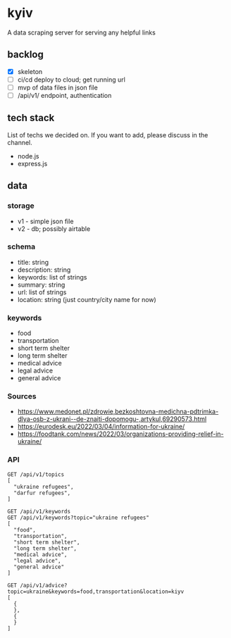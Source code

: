 # kyiv
A data scraping server for serving any helpful links

## backlog
- [x] skeleton
- [ ] ci/cd deploy to cloud; get running url
- [ ] mvp of data files in json file
- [ ] /api/v1/ endpoint, authentication

## tech stack
List of techs we decided on. If you want to add, please discuss in the channel.

- node.js
- express.js

## data

### storage
- v1 - simple json file
- v2 - db; possibly airtable

### schema
- title: string
- description: string
- keywords: list of strings
- summary: string
- url: list of strings
- location: string (just country/city name for now)

### keywords
- food
- transportation
- short term shelter
- long term shelter
- medical advice
- legal advice
- general advice

### Sources
- https://www.medonet.pl/zdrowie,bezkoshtovna-medichna-pdtrimka-dlya-osb-z-ukrani--de-znaiti-dopomogu-,artykul,69290573.html
- https://eurodesk.eu/2022/03/04/information-for-ukraine/
- https://foodtank.com/news/2022/03/organizations-providing-relief-in-ukraine/


### API
```
GET /api/v1/topics
[
  "ukraine refugees",
  "darfur refugees",
]
```

```
GET /api/v1/keywords
GET /api/v1/keywords?topic="ukraine refugees"
[
  "food",
  "transportation",
  "short term shelter",
  "long term shelter",
  "medical advice",
  "legal advice",
  "general advice"
]
```

```
GET /api/v1/advice?topic=ukraine&keywords=food,transportation&location=kiyv
[
  {
  },
  {
  }
]
```
